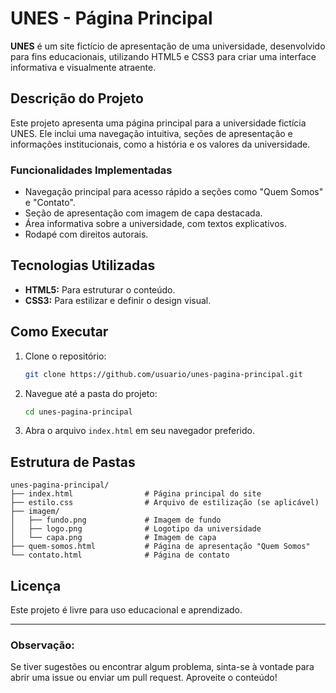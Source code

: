 # UNES - Página Principal

**UNES** é um site fictício de apresentação de uma universidade, desenvolvido para fins educacionais, utilizando HTML5 e CSS3 para criar uma interface informativa e visualmente atraente.

## **Descrição do Projeto**
Este projeto apresenta uma página principal para a universidade fictícia UNES. Ele inclui uma navegação intuitiva, seções de apresentação e informações institucionais, como a história e os valores da universidade.

### **Funcionalidades Implementadas**
- Navegação principal para acesso rápido a seções como "Quem Somos" e "Contato".
- Seção de apresentação com imagem de capa destacada.
- Área informativa sobre a universidade, com textos explicativos.
- Rodapé com direitos autorais.

## **Tecnologias Utilizadas**
- **HTML5:** Para estruturar o conteúdo.
- **CSS3:** Para estilizar e definir o design visual.

## **Como Executar**
1. Clone o repositório:
   ```bash
   git clone https://github.com/usuario/unes-pagina-principal.git
   ```
2. Navegue até a pasta do projeto:
   ```bash
   cd unes-pagina-principal
   ```
3. Abra o arquivo `index.html` em seu navegador preferido.

## **Estrutura de Pastas**
```
unes-pagina-principal/
├── index.html                # Página principal do site
├── estilo.css                # Arquivo de estilização (se aplicável)
├── imagem/
│   ├── fundo.png             # Imagem de fundo
│   ├── logo.png              # Logotipo da universidade
│   └── capa.png              # Imagem de capa
├── quem-somos.html           # Página de apresentação "Quem Somos"
└── contato.html              # Página de contato
```

## **Licença**
Este projeto é livre para uso educacional e aprendizado.

---
### **Observação:**
Se tiver sugestões ou encontrar algum problema, sinta-se à vontade para abrir uma issue ou enviar um pull request. Aproveite o conteúdo!

